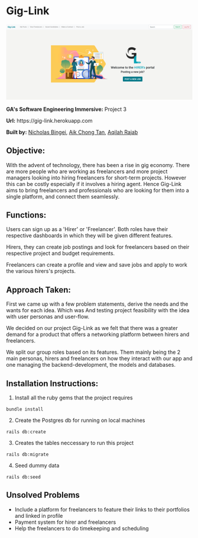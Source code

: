 # Gig-Link

<img src="public/assets/hirer-screenshot.png">

 <p><b>GA's Software Engineering Immersive:</b> Project 3</p>
 <p><b>Url:</b> https://gig-link.herokuapp.com</p>
 <p><b>Built by:</b> <a href="https://github.com/nbinged">Nicholas Bingei</a>, <a href="https://github.com/aikchongtan">Aik Chong Tan</a>, <a href="https://github.com/aqilahrajab">Aqilah Rajab</a></p>

## Objective:
With the advent of technology, there has been a rise in gig economy. There are more people who are working as freelancers and more project managers looking into hiring freelancers for short-term projects. However this can be costly especially if it involves a hiring agent. Hence Gig-Link aims to bring freelancers and professionals who are looking for them into a single platform, and connect them seamlessly.

## Functions:
Users can sign up as a 'Hirer' or 'Freelancer'. Both roles have their respective dashboards in which they will be given different features.

Hirers, they can create job postings and look for freelancers based on their respective project and budget requirements.

Freelancers can create a profile and view and save jobs and apply to work the various hirers's projects.

## Approach Taken:
First we came up with a few problem statements, derive the needs and the wants for each idea. Which was 
And testing project feasibility with the idea with user personas and user-flow.

We decided on our project Gig-Link as we felt that there was a greater demand for a product that offers a networking platform between hirers and freelancers.

We split our group roles based on its features. Them mainly being the 2 main personas, hirers and freelancers on how they interact with our app and one managing the backend-development, the models and databases.

## Installation Instructions:
1. Install all the ruby gems that the project requires
```
bundle install
```
2. Create the Postgres db for running on local machines
```
rails db:create
```
3. Creates the tables neccessary to run this project
```
rails db:migrate
```
4. Seed dummy data
```
rails db:seed
```

## Unsolved Problems
- Include a platform for freelancers to feature their links to their portfolios and linked in profile
- Payment system for hirer and freelancers
- Help the freelancers to do timekeeping and scheduling
